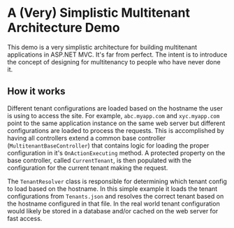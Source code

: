 # A (Very) Simplistic Multitenant Architecture Demo

This demo is a very simplistic architecture for building multitenant applications in ASP.NET MVC. It's far from perfect. The intent is to introduce the concept of designing for multitenancy to people who have never done it.

## How it works

Different tenant configurations are loaded based on the hostname the user is using to access the site. For example, `abc.myapp.com` and `xyc.myapp.com` point to the same application instance on the same web server but different configurations are loaded to process the requests. This is accomplished by having all controllers extend a common base controller (`MultitenantBaseController`) that contains logic for loading the proper configuration in it's `OnActionExecuting` method. A protected property on the base controller, called `CurrentTenant`, is then populated with the configuration for the current tenant making the request.

The `TenantResolver` class is responsible for determining which tenant config to load based on the hostname. In this simple example it loads the tenant configurations from `Tenants.json` and resolves the correct tenant based on the hostname configured in that file. In the real world tenant configuration would likely be stored in a database and/or cached on the web server for fast access.